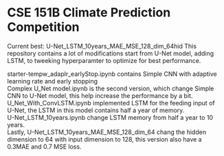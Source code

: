 # CSE 151B Climate Prediction Competition
Current best: U-Net_LSTM_10years_MAE_MSE_128_dim_64hid
This repository contains a lot of modifications start from U-Net model, adding LSTM, to tweeking hyperparamter to optimize for best performance.


starter-tempw_adaplr_earlyStop.ipynb contains Simple CNN with adaptive learning rate and early stopping  
Complex U_Net model.ipynb is the second version, which change Simple CNN to U-Net model, this help increase the performance by a bit.  
U_Net_With_ConvLSTM.ipynb implemented LSTM for the feeding input of U-Net, the LSTM in this model contains half a year of memory.  
U-Net_LSTM_10years.ipynb change LSTM memory from half a year to 10 years.  
Lastly, U-Net_LSTM_10years_MAE_MSE_128_dim_64 chang the hidden dimension to 64 with input dimension to 128, this version also have a 0.3MAE and 0.7 MSE loss.  


